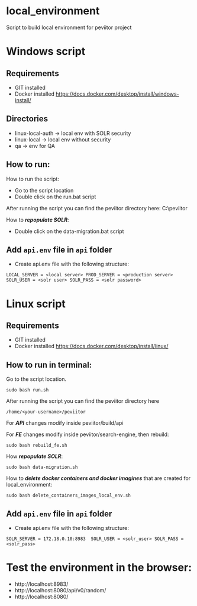 # local_environment
Script to build local environment for peviitor project

# Windows script
## Requirements
- GIT installed
- Docker installed
https://docs.docker.com/desktop/install/windows-install/

## Directories
- linux-local-auth -> local env with SOLR security
- linux-local -> local env without security
- qa -> env for QA

## How to run:
How to run the script:
- Go to the script location
- Double click on the run.bat script

After running the script you can find the peviitor directory here: C:\peviitor

How to ***repopulate SOLR***:
- Double click on the data-migration.bat script

## Add `api.env` file in `api` folder
- Create api.env file with the following structure:

`LOCAL_SERVER = <local server>
PROD_SERVER = <production server>
SOLR_USER = <solr user>
SOLR_PASS = <solr password>`

# Linux script
## Requirements
- GIT installed
- Docker installed
https://docs.docker.com/desktop/install/linux/

## How to run in terminal:
Go to the script location.
```
sudo bash run.sh
```
After running the script you can find the peviitor directory here
```
/home/<your-username>/peviitor
```
For ***API*** changes modify inside peviitor/build/api

For ***FE*** changes modify inside peviitor/search-engine, then rebuild:
```
sudo bash rebuild_fe.sh
```

How ***repopulate SOLR***:
```
sudo bash data-migration.sh
```
How to ***delete docker containers and docker imagines*** that are created for 
local_environment:
```
sudo bash delete_containers_images_local_env.sh
```
## Add `api.env` file in `api` folder
- Create api.env file with the following structure:

`SOLR_SERVER = 172.18.0.10:8983 
SOLR_USER = <solr_user>
SOLR_PASS = <solr_pass>`

# Test the environment in the browser:
- http://localhost:8983/
- http://localhost:8080/api/v0/random/
- http://localhost:8080/
